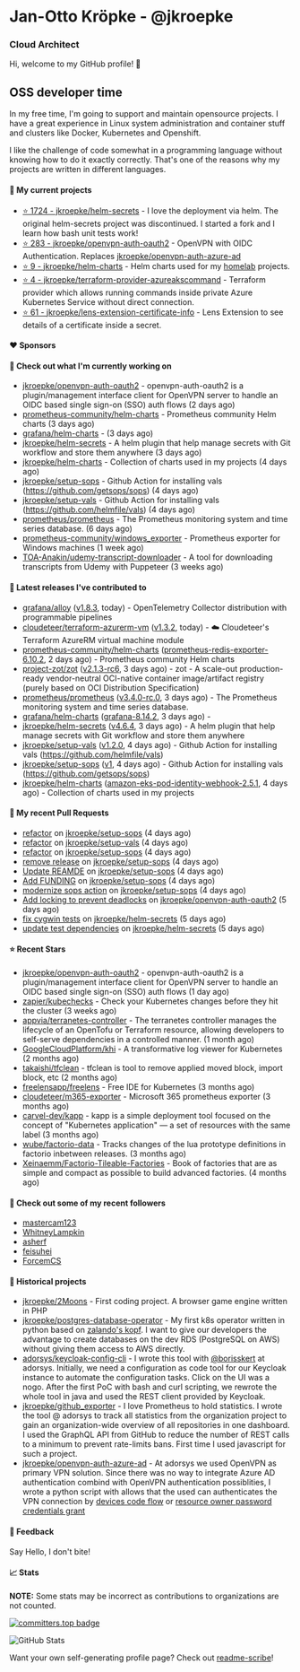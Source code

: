 # Jan-Otto Kröpke - @jkroepke
### Cloud Architect 

Hi, welcome to my GitHub profile! 👋

## OSS developer time
In my free time, I'm going to support and maintain opensource projects. I have a great experience in Linux system administration and container stuff and clusters like Docker, Kubernetes and Openshift.

I like the challenge of code somewhat in a programming language without knowing how to do it exactly correctly. That's one of the reasons why my projects are written in different languages.

#### 🌱 My current projects
- [⭐️ 1724 - jkroepke/helm-secrets](https://github.com/jkroepke/helm-secrets) - I love the deployment via helm. The original helm-secrets project was discontinued. I started a fork and I learn how bash unit tests work!
- [⭐️ 283 - jkroepke/openvpn-auth-oauth2](https://github.com/jkroepke/openvpn-auth-oauth2) - OpenVPN with OIDC Authentication. Replaces  [jkroepke/openvpn-auth-azure-ad](https://github.com/jkroepke/openvpn-auth-azure-ad) 
- [⭐️ 9 - jkroepke/helm-charts](https://github.com/jkroepke/helm-charts) - Helm charts used for my [homelab](https://github.com/jkroepke/homelab) projects.
- [⭐️ 4 - jkroepke/terraform-provider-azureakscommand](https://github.com/jkroepke/terraform-provider-azureakscommand) - Terraform provider which allows running commands inside private Azure Kubernetes Service without direct connection.
- [⭐️ 61 - jkroepke/lens-extension-certificate-info](https://github.com/jkroepke/lens-extension-certificate-info) - Lens Extension to see details of a certificate inside a secret.

#### ❤️ Sponsors


#### 👷 Check out what I'm currently working on

- [jkroepke/openvpn-auth-oauth2](https://github.com/jkroepke/openvpn-auth-oauth2) - openvpn-auth-oauth2 is a plugin/management interface client for OpenVPN server to handle an OIDC based single sign-on (SSO) auth flows (2 days ago)
- [prometheus-community/helm-charts](https://github.com/prometheus-community/helm-charts) - Prometheus community Helm charts (3 days ago)
- [grafana/helm-charts](https://github.com/grafana/helm-charts) -  (3 days ago)
- [jkroepke/helm-secrets](https://github.com/jkroepke/helm-secrets) - A helm plugin that help manage secrets with Git workflow and store them anywhere (3 days ago)
- [jkroepke/helm-charts](https://github.com/jkroepke/helm-charts) - Collection of charts used in my projects (4 days ago)
- [jkroepke/setup-sops](https://github.com/jkroepke/setup-sops) - Github Action for installing vals (https://github.com/getsops/sops) (4 days ago)
- [jkroepke/setup-vals](https://github.com/jkroepke/setup-vals) - Github Action for installing vals (https://github.com/helmfile/vals) (4 days ago)
- [prometheus/prometheus](https://github.com/prometheus/prometheus) - The Prometheus monitoring system and time series database. (6 days ago)
- [prometheus-community/windows_exporter](https://github.com/prometheus-community/windows_exporter) - Prometheus exporter for Windows machines (1 week ago)
- [TOA-Anakin/udemy-transcript-downloader](https://github.com/TOA-Anakin/udemy-transcript-downloader) - A tool for downloading transcripts from Udemy with Puppeteer (3 weeks ago)

#### 🔭 Latest releases I've contributed to

- [grafana/alloy](https://github.com/grafana/alloy) ([v1.8.3](https://github.com/grafana/alloy/releases/tag/v1.8.3), today) - OpenTelemetry Collector distribution with programmable pipelines
- [cloudeteer/terraform-azurerm-vm](https://github.com/cloudeteer/terraform-azurerm-vm) ([v1.3.2](https://github.com/cloudeteer/terraform-azurerm-vm/releases/tag/v1.3.2), today) - ☁️ Cloudeteer's Terraform AzureRM virtual machine module
- [prometheus-community/helm-charts](https://github.com/prometheus-community/helm-charts) ([prometheus-redis-exporter-6.10.2](https://github.com/prometheus-community/helm-charts/releases/tag/prometheus-redis-exporter-6.10.2), 2 days ago) - Prometheus community Helm charts
- [project-zot/zot](https://github.com/project-zot/zot) ([v2.1.3-rc6](https://github.com/project-zot/zot/releases/tag/v2.1.3-rc6), 3 days ago) - zot - A scale-out production-ready vendor-neutral OCI-native container image/artifact registry (purely based on OCI Distribution Specification)
- [prometheus/prometheus](https://github.com/prometheus/prometheus) ([v3.4.0-rc.0](https://github.com/prometheus/prometheus/releases/tag/v3.4.0-rc.0), 3 days ago) - The Prometheus monitoring system and time series database.
- [grafana/helm-charts](https://github.com/grafana/helm-charts) ([grafana-8.14.2](https://github.com/grafana/helm-charts/releases/tag/grafana-8.14.2), 3 days ago) - 
- [jkroepke/helm-secrets](https://github.com/jkroepke/helm-secrets) ([v4.6.4](https://github.com/jkroepke/helm-secrets/releases/tag/v4.6.4), 3 days ago) - A helm plugin that help manage secrets with Git workflow and store them anywhere
- [jkroepke/setup-vals](https://github.com/jkroepke/setup-vals) ([v1.2.0](https://github.com/jkroepke/setup-vals/releases/tag/v1.2.0), 4 days ago) - Github Action for installing vals (https://github.com/helmfile/vals)
- [jkroepke/setup-sops](https://github.com/jkroepke/setup-sops) ([v1](https://github.com/jkroepke/setup-sops/releases/tag/v1), 4 days ago) - Github Action for installing vals (https://github.com/getsops/sops)
- [jkroepke/helm-charts](https://github.com/jkroepke/helm-charts) ([amazon-eks-pod-identity-webhook-2.5.1](https://github.com/jkroepke/helm-charts/releases/tag/amazon-eks-pod-identity-webhook-2.5.1), 4 days ago) - Collection of charts used in my projects

#### 🔨 My recent Pull Requests

- [refactor](https://github.com/jkroepke/setup-sops/pull/18) on [jkroepke/setup-sops](https://github.com/jkroepke/setup-sops) (4 days ago)
- [refactor](https://github.com/jkroepke/setup-vals/pull/115) on [jkroepke/setup-vals](https://github.com/jkroepke/setup-vals) (4 days ago)
- [refactor](https://github.com/jkroepke/setup-sops/pull/17) on [jkroepke/setup-sops](https://github.com/jkroepke/setup-sops) (4 days ago)
- [remove release](https://github.com/jkroepke/setup-sops/pull/16) on [jkroepke/setup-sops](https://github.com/jkroepke/setup-sops) (4 days ago)
- [Update REAMDE](https://github.com/jkroepke/setup-sops/pull/15) on [jkroepke/setup-sops](https://github.com/jkroepke/setup-sops) (4 days ago)
- [Add FUNDING](https://github.com/jkroepke/setup-sops/pull/12) on [jkroepke/setup-sops](https://github.com/jkroepke/setup-sops) (4 days ago)
- [modernize sops action](https://github.com/jkroepke/setup-sops/pull/2) on [jkroepke/setup-sops](https://github.com/jkroepke/setup-sops) (4 days ago)
- [Add locking to prevent deadlocks](https://github.com/jkroepke/openvpn-auth-oauth2/pull/490) on [jkroepke/openvpn-auth-oauth2](https://github.com/jkroepke/openvpn-auth-oauth2) (5 days ago)
- [fix cygwin tests](https://github.com/jkroepke/helm-secrets/pull/510) on [jkroepke/helm-secrets](https://github.com/jkroepke/helm-secrets) (5 days ago)
- [update test dependencies](https://github.com/jkroepke/helm-secrets/pull/507) on [jkroepke/helm-secrets](https://github.com/jkroepke/helm-secrets) (5 days ago)

#### ⭐ Recent Stars

- [jkroepke/openvpn-auth-oauth2](https://github.com/jkroepke/openvpn-auth-oauth2) - openvpn-auth-oauth2 is a plugin/management interface client for OpenVPN server to handle an OIDC based single sign-on (SSO) auth flows (1 day ago)
- [zapier/kubechecks](https://github.com/zapier/kubechecks) - Check your Kubernetes changes before they hit the cluster (3 weeks ago)
- [appvia/terranetes-controller](https://github.com/appvia/terranetes-controller) - The terranetes controller manages the lifecycle of an OpenTofu or Terraform resource, allowing developers to self-serve dependencies in a controlled manner. (1 month ago)
- [GoogleCloudPlatform/khi](https://github.com/GoogleCloudPlatform/khi) - A transformative log viewer for Kubernetes (2 months ago)
- [takaishi/tfclean](https://github.com/takaishi/tfclean) - tfclean is tool to remove applied moved block, import block, etc (2 months ago)
- [freelensapp/freelens](https://github.com/freelensapp/freelens) - Free IDE for Kubernetes (3 months ago)
- [cloudeteer/m365-exporter](https://github.com/cloudeteer/m365-exporter) - Microsoft 365 prometheus exporter (3 months ago)
- [carvel-dev/kapp](https://github.com/carvel-dev/kapp) - kapp is a simple deployment tool focused on the concept of "Kubernetes application" — a set of resources with the same label (3 months ago)
- [wube/factorio-data](https://github.com/wube/factorio-data) - Tracks changes of the lua prototype definitions in factorio inbetween releases. (3 months ago)
- [Xeinaemm/Factorio-Tileable-Factories](https://github.com/Xeinaemm/Factorio-Tileable-Factories) - Book of factories that are as simple and compact as possible to build advanced factories. (4 months ago)

#### 👯 Check out some of my recent followers

- [mastercam123](https://github.com/mastercam123)
- [WhitneyLampkin](https://github.com/WhitneyLampkin)
- [asherf](https://github.com/asherf)
- [feisuhei](https://github.com/feisuhei)
- [ForcemCS](https://github.com/ForcemCS)

#### 📜 Historical projects
- [jkroepke/2Moons](https://github.com/jkroepke/2Moons) - First coding project. A browser game engine written in PHP
- [jkroepke/postgres-database-operator](https://github.com/jkroepke/postgres-database-operator) - My first k8s operator written in python based on [zalando's kopf](https://github.com/zalando-incubator/kopf). I want to give our developers the advantage to create databases on the dev RDS (PostgreSQL on AWS) without giving them access to AWS directly.
- [adorsys/keycloak-config-cli](https://github.com/adorsys/keycloak-config-cli) - I wrote this tool with [@borisskert](https://github.com/borisskert) at adorsys. Initially, we need a configuration as code tool for our Keycloak instance to automate the configuration tasks. Click on the UI was a nogo. After the first PoC with bash and curl scripting, we rewrote the whole tool in java and used the REST client provided by Keycloak.
- [jkroepke/github_exporter](https://github.com/jkroepke/github_exporter) - I love Prometheus to hold statistics. I wrote the tool @ adorsys to track all statistics from the organization project to gain an organization-wide overview of all repositories in one dashboard. I used the GraphQL API from GitHub to reduce the number of REST calls to a minimum to prevent rate-limits bans. First time I used javascript for such a project.
- [jkroepke/openvpn-auth-azure-ad](https://github.com/jkroepke/openvpn-auth-azure-ad) - At adorsys we used OpenVPN as primary VPN solution. Since there was no way to integrate Azure AD authentication combind with OpenVPN authentication possiblities, I wrote a python script with allows that the used can authenticates the VPN connection by [devices code flow](https://docs.microsoft.com/en-us/azure/active-directory/develop/v2-oauth2-device-code) or [resource owner password credentials grant](https://docs.microsoft.com/en-us/azure/active-directory/develop/v2-oauth-ropc)

#### 💬 Feedback

Say Hello, I don't bite!

#### 📈 Stats

**NOTE:** Some stats may be incorrect as contributions to organizations
are not counted.

[![committers.top badge](https://user-badge.committers.top/germany/jkroepke.svg)](https://user-badge.committers.top/germany/jkroepke)

![GitHub Stats](https://github-readme-stats.vercel.app/api?username=jkroepke&count_private=false&theme=tokyonight&show_icons=true)

Want your own self-generating profile page? Check out [readme-scribe](https://github.com/muesli/readme-scribe)!
